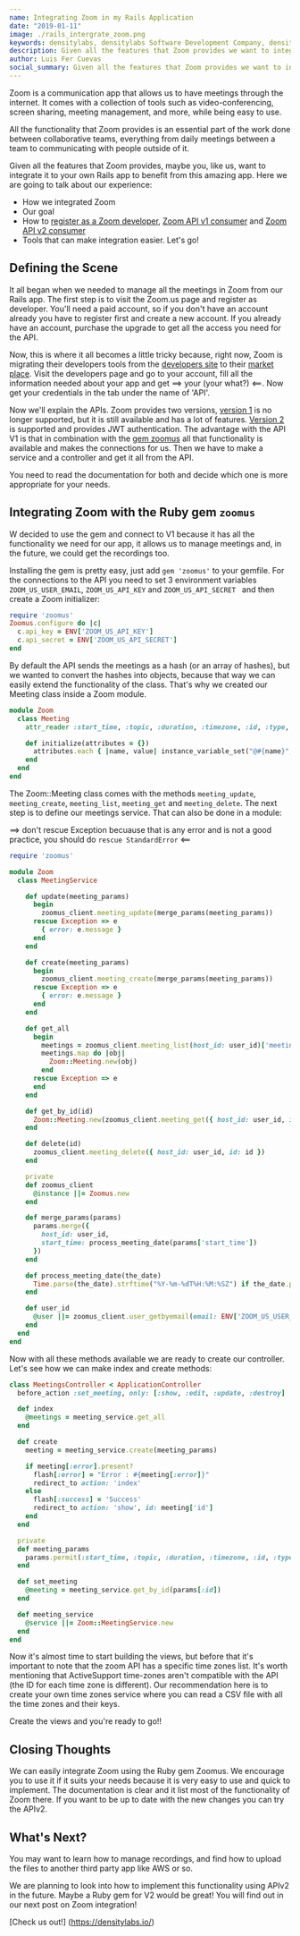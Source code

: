 ```yaml
---
name: Integrating Zoom in my Rails Application
date: "2019-01-11"
image: ./rails_intergrate_zoom.png
keywords: densitylabs, densitylabs Software Development Company, density labs, blogging, densitylabs blog post, ruby on rails development, software development for startups
description: Given all the features that Zoom provides we want to integrate it to our own Rails app to benefit from this amazing app
author: Luis Fer Cuevas
social_summary: Given all the features that Zoom provides we want to integrate it to our own Rails app to benefit from this amazing app, this is our experience.
---
```

Zoom is a communication app that allows us to have meetings through the internet. It comes with a collection of tools such as video-conferencing, screen sharing, meeting management, and more, while being easy to use.

All the functionality that Zoom provides is an essential part of the work done between collaborative teams, everything from daily meetings between a team to communicating with people outside of it.

Given all the features that Zoom provides, maybe you, like us, want to integrate it to your own Rails app to benefit from this amazing app. Here we are going to talk about our experience:
* How we integrated Zoom
* Our goal
* How to [register as a Zoom developer](https://developer.zoom.us/), [Zoom API v1 consumer](https://zoom.github.io/api-v1/) and [Zoom API v2 consumer](https://zoom.github.io/api-v1/)
* Tools that can make integration easier.
Let's go!

## Defining the Scene
It all began when we needed to manage all the meetings in Zoom from our Rails app. The first step is to visit the Zoom.us page and register as developer. You'll need a paid account, so if you don't have an account already you have to register first and create a new account. If you already have an account, purchase the upgrade to get all the access you need for the API.

Now, this is where it all becomes a little tricky because, right now, Zoom is migrating their developers tools from the [developers site](https://developer.zoom.us/) to their [market place](https://marketplace.zoom.us/). Visit the developers page and go to your account, fill all the information needed about your app and get ==> your (your what?) <==. Now get your credentials in the tab under the name of 'API'.

Now we'll explain the APIs. Zoom provides two versions, [version 1](https://zoom.github.io/api-v1/) is no longer supported, but it is still available and has a lot of features. [Version 2](https://zoom.github.io/api-v2/) is supported and provides JWT authentication. The advantage with the API V1 is that in combination with the [gem zoomus](https://github.com/mllocs/zoomus) all that functionality is available and makes the connections for us. Then we have to make a service and a controller and get it all from the API.

You need to read the documentation for both and decide which one is more appropriate for your needs.

## Integrating Zoom with the Ruby gem `zoomus`
W decided to use the gem and connect to V1 because it has all the functionality we need for our app, it allows us to manage meetings and, in the future, we could get the recordings too.

Installing the gem is pretty easy, just add `gem 'zoomus'` to your gemfile.  For the connections to the API you need to set 3 environment variables `ZOOM_US_USER_EMAIL`, `ZOOM_US_API_KEY` and  `ZOOM_US_API_SECRET ` and then create a Zoom initializer:

```ruby
require 'zoomus'
Zoomus.configure do |c|
  c.api_key = ENV['ZOOM_US_API_KEY']
  c.api_secret = ENV['ZOOM_US_API_SECRET']
end
```


By default the API sends the meetings as a hash (or an array of hashes), but we wanted to convert the hashes into objects, because that way we can easily extend the functionality of the class. That's why we created our Meeting class inside a Zoom module.

```ruby
module Zoom
  class Meeting
    attr_reader :start_time, :topic, :duration, :timezone, :id, :type, :join_url

    def initialize(attributes = {})
      attributes.each { |name, value| instance_variable_set("@#{name}", value) }
    end
  end
end
```

The Zoom::Meeting class comes with the methods `meeting_update`, `meeting_create`, `meeting_list`, `meeting_get` and `meeting_delete`. The next step is to define our meetings service. That can also be done in a module:

==> don't rescue Exception becuause that is any error and is not a good practice, you should do `rescue StandardError` <==

```ruby
require 'zoomus'

module Zoom
  class MeetingService

    def update(meeting_params)
      begin
        zoomus_client.meeting_update(merge_params(meeting_params))
      rescue Exception => e
        { error: e.message }
      end
    end

    def create(meeting_params)
      begin
        zoomus_client.meeting_create(merge_params(meeting_params))
      rescue Exception => e
        { error: e.message }
      end
    end

    def get_all
      begin
        meetings = zoomus_client.meeting_list(host_id: user_id)['meetings']
        meetings.map do |obj|
          Zoom::Meeting.new(obj)
        end
      rescue Exception => e
      end
    end

    def get_by_id(id)
      Zoom::Meeting.new(zoomus_client.meeting_get({ host_id: user_id, id: id }))
    end

    def delete(id)
      zoomus_client.meeting_delete({ host_id: user_id, id: id })
    end

    private
    def zoomus_client
      @instance ||= Zoomus.new
    end

    def merge_params(params)
      params.merge({
        host_id: user_id,
        start_time: process_meeting_date(params['start_time'])
      })
    end

    def process_meeting_date(the_date)
      Time.parse(the_date).strftime("%Y-%m-%dT%H:%M:%SZ") if the_date.present?
    end

    def user_id
      @user ||= zoomus_client.user_getbyemail(email: ENV['ZOOM_US_USER_EMAIL'])['id']
    end
  end
end
```

Now with all these methods available we are ready to create our controller. Let's see how we can make index and create methods:

```ruby
class MeetingsController < ApplicationController
  before_action :set_meeting, only: [:show, :edit, :update, :destroy]

  def index
    @meetings = meeting_service.get_all
  end

  def create
    meeting = meeting_service.create(meeting_params)

    if meeting[:error].present?
      flash[:error] = "Error : #{meeting[:error]}"
      redirect_to action: 'index'
    else
      flash[:success] = 'Success'
      redirect_to action: 'show', id: meeting['id']
    end
  end

  private
  def meeting_params
    params.permit(:start_time, :topic, :duration, :timezone, :id, :type).to_h
  end

  def set_meeting
    @meeting = meeting_service.get_by_id(params[:id])
  end

  def meeting_service
    @service ||= Zoom::MeetingService.new
  end
end
```

Now it's almost time to start building the views, but before that it's important to note that the zoom API has a specific time zones list. It's worth mentioning that ActiveSupport time-zones aren't compatible with the API (the ID for each time zone is different). Our recommendation here is to create your own time zones service where you can read a CSV file with all the time zones and their keys.

Create the views and you're ready to go!!

## Closing Thoughts
We can easily integrate Zoom using the Ruby gem Zoomus. We encourage you to use it if it suits your needs because it is very easy to use and quick to implement. The documentation is clear and it list most of the functionality of Zoom there. If you want to be up to date with the new changes you can try the APIv2.

## What's Next?
You may want to learn how to manage recordings, and find how to upload the files to another third party app like AWS or so.

We are planning to look into how to implement this functionality using APIv2 in the future. Maybe a Ruby gem for V2 would be great! You will find out in our next post on Zoom integration!

[Check us out!] (https://densitylabs.io/)
